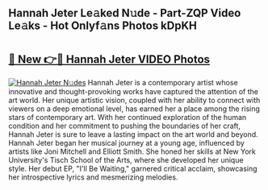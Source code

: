 ## Hannah Jeter Le𝚊ked N𝚞de - Part-ZQP Video Le𝚊ks - Hot Onlyf𝚊ns Photos kDpKH

# <h2><a href="http://ab89448.deff.icu/?id=Hannah+Jeter">🔗 New 👉🔴 Hannah Jeter VIDEO Photos</a></h2>

[![Hannah Jeter N𝚞des](https://i.imgur.com/rIISA9y.gif)](http://ab89448.deff.icu/?id=Hannah+Jeter)
Hannah Jeter is a contemporary artist whose innovative and thought-provoking works have captured the attention of the art world. Her unique artistic vision, coupled with her ability to connect with viewers on a deep emotional level, has earned her a place among the rising stars of contemporary art. With her continued exploration of the human condition and her commitment to pushing the boundaries of her craft, Hannah Jeter is sure to leave a lasting impact on the art world and beyond. Hannah Jeter began her musical journey at a young age, influenced by artists like Joni Mitchell and Elliott Smith. She honed her skills at New York University's Tisch School of the Arts, where she developed her unique style. Her debut EP, "I'll Be Waiting," garnered critical acclaim, showcasing her introspective lyrics and mesmerizing melodies.
